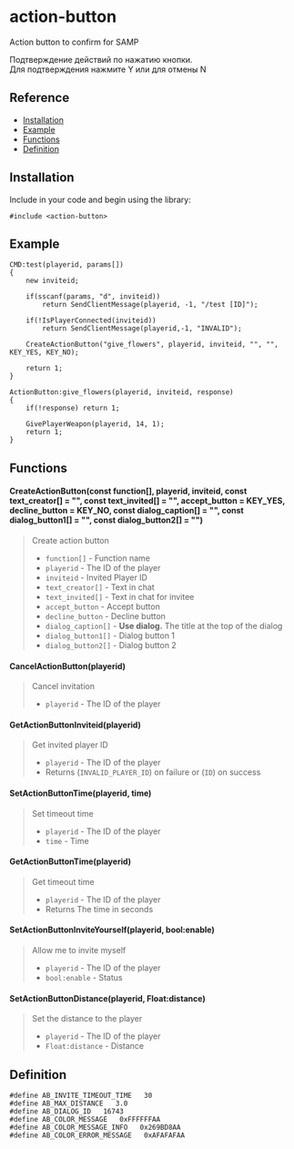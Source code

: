 # action-button

Action button to confirm for SAMP

Подтверждение действий по нажатию кнопки.\
Для подтверждения нажмите Y или для отмены N

## Reference
* [Installation](https://github.com/Bren828/action-button#installation)
* [Example](https://github.com/Bren828/action-button#example)
* [Functions](https://github.com/Bren828/action-button#functions)
* [Definition](https://github.com/Bren828/action-button#definition)


## Installation

Include in your code and begin using the library:
```pawn
#include <action-button>
```

## Example
```pawn
CMD:test(playerid, params[])
{
    new inviteid;

    if(sscanf(params, "d", inviteid)) 
        return SendClientMessage(playerid, -1, "/test [ID]");

    if(!IsPlayerConnected(inviteid)) 
        return SendClientMessage(playerid,-1, "INVALID");

    CreateActionButton("give_flowers", playerid, inviteid, "", "", KEY_YES, KEY_NO);

    return 1;
}

ActionButton:give_flowers(playerid, inviteid, response)
{
    if(!response) return 1;

    GivePlayerWeapon(playerid, 14, 1);
    return 1;
}
```

## Functions

#### CreateActionButton(const function[], playerid, inviteid, const text_creator[] = "", const text_invited[] = "", accept_button = KEY_YES, decline_button = KEY_NO, const dialog_caption[] = "", const dialog_button1[] = "", const dialog_button2[] = "")
> Create action button
> * `function[]` - Function name
> * `playerid` - The ID of the player
> * `inviteid` - Invited Player ID
> * `text_creator[]` - Text in chat
> * `text_invited[]` - Text in chat for invitee
> * `accept_button` - Accept button
> * `decline_button` - Decline button
> * `dialog_caption[]` - **Use dialog.** The title at the top of the dialog
> * `dialog_button1[]` - Dialog button 1
> * `dialog_button2[]` - Dialog button 2

#### CancelActionButton(playerid)
> Cancel invitation
> * `playerid` - The ID of the player

#### GetActionButtonInviteid(playerid)
> Get invited player ID
> * `playerid` - The ID of the player
> * Returns (`INVALID_PLAYER_ID`) on failure or (`ID`) on success

#### SetActionButtonTime(playerid, time)
> Set timeout time
> * `playerid` - The ID of the player
> * `time` - Time

#### GetActionButtonTime(playerid)
> Get timeout time
> * `playerid` - The ID of the player
> * Returns The time in seconds

#### SetActionButtonInviteYourself(playerid, bool:enable)
> Allow me to invite myself
> * `playerid` - The ID of the player
> * `bool:enable` - Status

#### SetActionButtonDistance(playerid, Float:distance)
> Set the distance to the player
> * `playerid` - The ID of the player
> * `Float:distance` - Distance


## Definition

```pawn
#define AB_INVITE_TIMEOUT_TIME   30
#define AB_MAX_DISTANCE   3.0
#define AB_DIALOG_ID   16743		
#define AB_COLOR_MESSAGE   0xFFFFFFAA
#define AB_COLOR_MESSAGE_INFO   0x269BD8AA
#define AB_COLOR_ERROR_MESSAGE   0xAFAFAFAA

```
